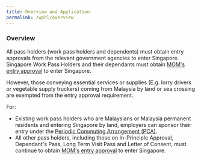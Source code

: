 ```yaml
---
title: Overview and Application
permalink: /wphl/overview
---
```


### Overview

All pass holders (work pass holders and dependents) must obtain entry approvals from the relevant government agencies to enter Singapore. Singapore Work Pass Holders and their dependants must obtain [MOM's entry approval](https://www.mom.gov.sg/covid-19/requirements-to-bring-pass-holders-into-singapore) to enter Singapore. 

However, those conveying essential services or supplies (E.g. lorry drivers or vegetable supply truckers) coming from Malaysia by land or sea crossing are exempted from the entry approval requirement. 

For: 
- Existing work pass holders who are Malaysians or Malaysia permanent residents and entering Singapore by land, employers can sponsor their entry under the [Periodic Commuting Arrangement (PCA)](/pca/overview).
- All other pass holders, including those on In-Principle Approval, Dependant's Pass, Long Term Visit Pass and Letter of Consent, must continue to obtain [MOM's entry approval](https://www.mom.gov.sg/covid-19/requirements-to-bring-pass-holders-into-singapore) to enter Singapore. 

